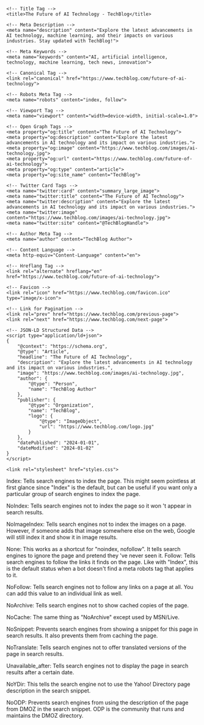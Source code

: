 <meta charset="UTF-8">
    <meta name="viewport" content="width=device-width, initial-scale=1.0">

    <!-- Title Tag -->
    <title>The Future of AI Technology - TechBlog</title>

    <!-- Meta Description -->
    <meta name="description" content="Explore the latest advancements in AI technology, machine learning, and their impacts on various industries. Stay updated with TechBlog!">

    <!-- Meta Keywords -->
    <meta name="keywords" content="AI, artificial intelligence, technology, machine learning, tech news, innovation">

    <!-- Canonical Tag -->
    <link rel="canonical" href="https://www.techblog.com/future-of-ai-technology">

    <!-- Robots Meta Tag -->
    <meta name="robots" content="index, follow">

    <!-- Viewport Tag -->
    <meta name="viewport" content="width=device-width, initial-scale=1.0">

    <!-- Open Graph Tags -->
    <meta property="og:title" content="The Future of AI Technology">
    <meta property="og:description" content="Explore the latest advancements in AI technology and its impact on various industries.">
    <meta property="og:image" content="https://www.techblog.com/images/ai-technology.jpg">
    <meta property="og:url" content="https://www.techblog.com/future-of-ai-technology">
    <meta property="og:type" content="article">
    <meta property="og:site_name" content="TechBlog">

    <!-- Twitter Card Tags -->
    <meta name="twitter:card" content="summary_large_image">
    <meta name="twitter:title" content="The Future of AI Technology">
    <meta name="twitter:description" content="Explore the latest advancements in AI technology and its impact on various industries.">
    <meta name="twitter:image" content="https://www.techblog.com/images/ai-technology.jpg">
    <meta name="twitter:site" content="@TechBlogHandle">

    <!-- Author Meta Tag -->
    <meta name="author" content="TechBlog Author">

    <!-- Content Language -->
    <meta http-equiv="Content-Language" content="en">

    <!-- Hreflang Tag -->
    <link rel="alternate" hreflang="en" href="https://www.techblog.com/future-of-ai-technology">

    <!-- Favicon -->
    <link rel="icon" href="https://www.techblog.com/favicon.ico" type="image/x-icon">

    <!-- Link for Pagination -->
    <link rel="prev" href="https://www.techblog.com/previous-page">
    <link rel="next" href="https://www.techblog.com/next-page">

    <!-- JSON-LD Structured Data -->
    <script type="application/ld+json">
    {
        "@context": "https://schema.org",
        "@type": "Article",
        "headline": "The Future of AI Technology",
        "description": "Explore the latest advancements in AI technology and its impact on various industries.",
        "image": "https://www.techblog.com/images/ai-technology.jpg",
        "author": {
            "@type": "Person",
            "name": "TechBlog Author"
        },
        "publisher": {
            "@type": "Organization",
            "name": "TechBlog",
            "logo": {
                "@type": "ImageObject",
                "url": "https://www.techblog.com/logo.jpg"
            }
        },
        "datePublished": "2024-01-01",
        "dateModified": "2024-01-02"
    }
    </script>

    <link rel="stylesheet" href="styles.css">

</head>

<!-- Informations about different seo tags   -->

<!-- Robots meta tags  -->

Index: Tells search engines to index the page. This might seem pointless at first glance since "Index" is the default, but can be useful if you want only a particular group of search engines to index the page.

NoIndex: Tells search engines not to index the page so it won 't appear in search results.

NoImageIndex: Tells search engines not to index the images on a page. However, if someone adds that image somewhere else on the web, Google will still index it and show it in image results.

None: This works as a shortcut for "noindex, nofollow". It tells search engines to ignore the page and pretend they 've never seen it.
Follow: Tells search engines to follow the links it finds on the page. Like with "Index", this is the default status when a bot doesn't find a meta robots tag that applies to it.

NoFollow: Tells search engines not to follow any links on a page at all. You can add this value to an individual link as well.

NoArchive: Tells search engines not to show cached copies of the page.

NoCache: The same thing as "NoArchive" except used by MSN/Live.

NoSnippet: Prevents search engines from showing a snippet for this page in search results. It also prevents them from caching the page.

NoTranslate: Tells search engines not to offer translated versions of the page in search results.

Unavailable_after: Tells search engines not to display the page in search results after a certain date.

NoYDir: This tells the search engine not to use the Yahoo! Directory page description in the search snippet.

NoODP: Prevents search engines from using the description of the page from DMOZ in the search snippet. ODP is the community that runs and maintains the DMOZ directory.
